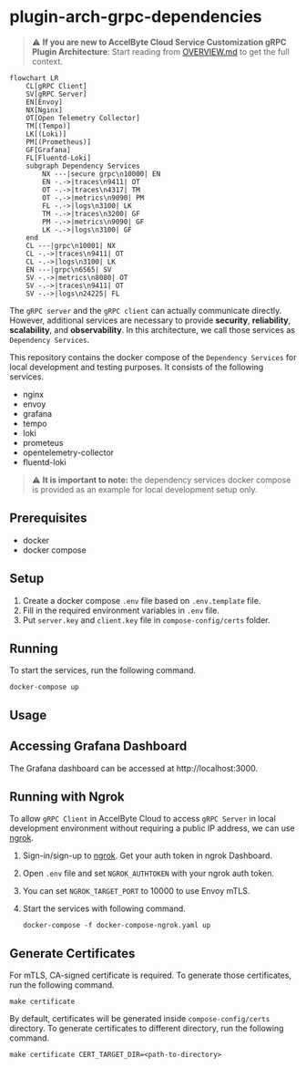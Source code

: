 # plugin-arch-grpc-dependencies

> :warning: **If you are new to AccelByte Cloud Service Customization gRPC Plugin Architecture**: Start reading from [OVERVIEW.md](OVERVIEW.md) to get the full context.

```mermaid
flowchart LR
    CL[gRPC Client]
    SV[gRPC Server]
	EN[Envoy]
    NX[Nginx]
	OT[Open Telemetry Collector]
    TM[(Tempo)]
    LK[(Loki)]
    PM[(Prometheus)]
    GF[Grafana]	
    FL[Fluentd-Loki]
	subgraph Dependency Services
        NX ---|secure grpc\n10000| EN
        EN -.->|traces\n9411| OT
        OT -.->|traces\n4317| TM
        OT -.->|metrics\n9090| PM
        FL -.->|logs\n3100| LK
        TM -.->|traces\n3200| GF
        PM -.->|metrics\n9090| GF
        LK -.->|logs\n3100| GF
    end
    CL ---|grpc\n10001| NX
    CL -.->|traces\n9411| OT
    CL -.->|logs\n3100| LK
    EN ---|grpc\n6565| SV
    SV -.->|metrics\n8080| OT
    SV -.->|traces\n9411| OT
    SV -.->|logs\n24225| FL
```

The `gRPC server` and the `gRPC client` can actually communicate directly. However, additional services are necessary to provide **security**, **reliability**, **scalability**, and **observability**. In this architecture, we call those services as `Dependency Services`.

This repository contains the docker compose of the `Dependency Services` for local development and testing purposes. It consists of the following services.

- nginx
- envoy
- grafana
- tempo
- loki
- prometeus
- opentelemetry-collector
- fluentd-loki

> :warning: **It is important to note:** the dependency services docker compose is provided as an example for local development setup only.

## Prerequisites

- docker
- docker compose

## Setup

1. Create a docker compose `.env` file based on `.env.template` file. 
2. Fill in the required environment variables in `.env` file.
3. Put `server.key` and `client.key` file in `compose-config/certs` folder.

## Running

To start the services, run the following command.

```
docker-compose up
```

## Usage

## Accessing Grafana Dashboard

The Grafana dashboard can be accessed at http://localhost:3000.

## Running with Ngrok

To allow `gRPC Client` in AccelByte Cloud to access `gRPC Server` in local development environment without requiring a public IP address, we can use [ngrok](https://ngrok.com/).

1. Sign-in/sign-up to [ngrok](https://ngrok.com/). Get your auth token in ngrok Dashboard.

2. Open `.env` file and  set `NGROK_AUTHTOKEN` with your ngrok auth token.

3. You can set `NGROK_TARGET_PORT` to 10000 to use Envoy mTLS.

4. Start the services with following command.
    ```
    docker-compose -f docker-compose-ngrok.yaml up
    ```

## Generate Certificates

For mTLS, CA-signed certificate is required. To generate those certificates, run the following command.

```
make certificate
```

By default, certificates will be generated inside `compose-config/certs` directory. To generate certificates to different directory, run the following command.

```
make certificate CERT_TARGET_DIR=<path-to-directory>
```
